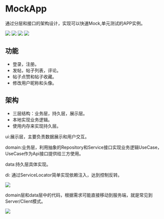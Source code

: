 # MockApp
通过分层和接口的架构设计，实现可以快速Mock,单元测试的APP实例。

![](./images/login.jpg)
![](./images/1.jpg)
![](./images/2.jpg)
![](./images/3.jpg)

## 功能
* 登录，注册。
* 发帖，帖子列表，评论。
* 帖子点赞和帖子收藏。
* 修改用户昵称和头像。

## 架构
* 三层结构：业务层，持久层，展示层。
* 本地实现业务逻辑。
* 使用内存来实现持久层。


ui:展示层，主要负责数据展示和用户交互。  

domain:业务层，利用抽象的Repository和Service接口实现业务逻辑UseCase，UseCase作为Api接口提供给三方使用。  

data:持久层具体实现。  

di: 通过ServiceLocator简单实现依赖注入，达到控制反转。  

![](./images/4.jpg)

domain层和data层中的代码，根据需求可能直接移动到服务端，就是常见到Server/Client模式。


![](./images/5.jpg)